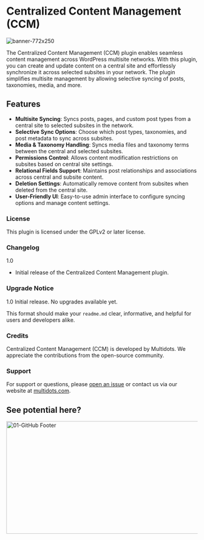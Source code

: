 # Centralized Content Management (CCM)
![banner-772x250](https://github.com/user-attachments/assets/f7cc4d63-10b9-42a5-a7a1-fa9a7842586a)

The Centralized Content Management (CCM) plugin enables seamless content management across WordPress multisite networks. With this plugin, you can create and update content on a central site and effortlessly synchronize it across selected subsites in your network. The plugin simplifies multisite management by allowing selective syncing of posts, taxonomies, media, and more.

## Features
* **Multisite Syncing**: Syncs posts, pages, and custom post types from a central site to selected subsites in the network.
* **Selective Sync Options**: Choose which post types, taxonomies, and post metadata to sync across subsites.
* **Media & Taxonomy Handling**: Syncs media files and taxonomy terms between the central and selected subsites.
* **Permissions Control**: Allows content modification restrictions on subsites based on central site settings.
* **Relational Fields Support**: Maintains post relationships and associations across central and subsite content.
* **Deletion Settings**: Automatically remove content from subsites when deleted from the central site.
* **User-Friendly UI**: Easy-to-use admin interface to configure syncing options and manage content settings.
  
### License
This plugin is licensed under the GPLv2 or later license.


### Changelog
1.0 
* Initial release of the Centralized Content Management plugin.


### Upgrade Notice
1.0
Initial release. No upgrades available yet.

This format should make your `readme.md` clear, informative, and helpful for users and developers alike.

### Credits
Centralized Content Management (CCM) is developed by Multidots. We appreciate the contributions from the open-source community.


### Support
For support or questions, please [open an issue](https://github.com/multidots/centralized-content-management/issues) or contact us via our website at [multidots.com](http://multidots.com/).


## See potential here?
<a href="https://www.multidots.com/contact-us/" rel="nofollow"><img width="1692" height="296" alt="01-GitHub Footer" src="https://github.com/user-attachments/assets/6b9d63e7-3990-472d-acb9-5e4e51b446fc" /></a>
